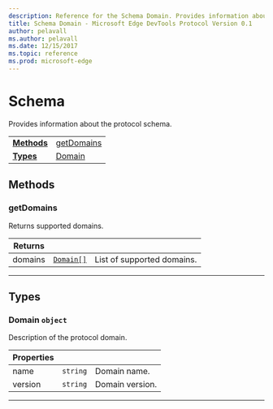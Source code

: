 ```yaml
---
description: Reference for the Schema Domain. Provides information about the protocol schema.
title: Schema Domain - Microsoft Edge DevTools Protocol Version 0.1
author: pelavall
ms.author: pelavall
ms.date: 12/15/2017
ms.topic: reference
ms.prod: microsoft-edge
---
```

# Schema
Provides information about the protocol schema.

| | |
|-|-|
| [**Methods**](#methods) | [getDomains](#getdomains) |
| [**Types**](#types) | [Domain](#domain) |
## Methods

### getDomains
Returns supported domains.

<table>
    <thead>
        <tr>
            <th>Returns</th>
            <th></th>
            <th></th>
        </tr>
    </thead>
    <tbody>
        <tr>
            <td>domains</td>
            <td><a href="#domain"><code class="flyout">Domain[]</code></a></td>
            <td>List of supported domains.</td>
        </tr>
    </tbody>
</table>
</p>

---

## Types

### <a name="domain"></a> Domain `object`

Description of the protocol domain.

<table>
    <thead>
        <tr>
            <th>Properties</th>
            <th></th>
            <th></th>
        </tr>
    </thead>
    <tbody>
        <tr>
            <td>name</td>
            <td><code class="flyout">string</code></td>
            <td>Domain name.</td>
        </tr>
        <tr>
            <td>version</td>
            <td><code class="flyout">string</code></td>
            <td>Domain version.</td>
        </tr>
    </tbody>
</table>
</p>

---
